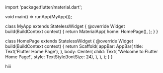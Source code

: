 import 'package:flutter/material.dart';

void main() => runApp(MyApp());

class MyApp extends StatelessWidget {
  @override
  Widget build(BuildContext context) {
    return MaterialApp(
      home: HomePage(),
    );
  }
}

class HomePage extends StatelessWidget {
  @override
  Widget build(BuildContext context) {
    return Scaffold(
      appBar: AppBar(
        title: Text('Flutter Home Page'),
      ),
      body: Center(
        child: Text(
          'Welcome to Flutter Home Page!',
          style: TextStyle(fontSize: 24),
        ),
      ),
    );
  }
}

hiii


